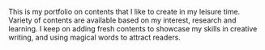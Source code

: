 This is my portfolio on contents that I like to create in my leisure time. Variety of contents are available based on my interest, research and learning. I keep on adding fresh contents to showcase my skills in creative writing, and using magical words to attract readers.
